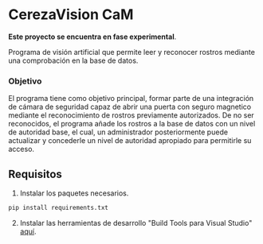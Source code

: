 # CerezaVision CaM

**Este proyecto se encuentra en fase experimental**.

Programa de visión artificial que permite leer y reconocer rostros mediante una comprobación en la base de datos.

### Objetivo

El programa tiene como objetivo principal, formar parte de una integración de cámara de seguridad capaz de abrir una puerta con seguro magnetico mediante el reconocimiento de rostros previamente autorizados. De no ser reconocidos, el programa añade los rostros a la base de datos con un nivel de autoridad base, el cual, un administrador posteriormente puede actualizar y concederle un nivel de autoridad apropiado para permitirle su acceso.

## Requisitos

1. Instalar los paquetes necesarios.

```bash
pip install requirements.txt
```

2. Instalar las herramientas de desarrollo "Build Tools para Visual Studio" [aquí](https://visualstudio.microsoft.com/es/downloads/#:~:text=Build%20Tools%20para%20Visual%C2%A0Studio%C2%A02022).